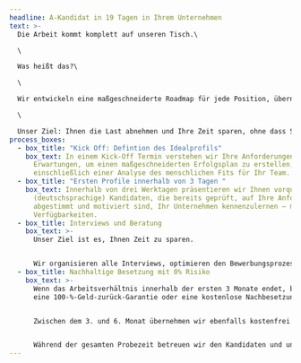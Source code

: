 ```yaml
---
headline: A-Kandidat in 19 Tagen in Ihrem Unternehmen
text: >-
  Die Arbeit kommt komplett auf unseren Tisch.\

  \

  Was heißt das?\

  \

  Wir entwickeln eine maßgeschneiderte Roadmap für jede Position, übernehmen die gesamte Organisation und halten Sie mit wöchentlichen Calls transparent auf dem Laufenden.\

  \

  Unser Ziel: Ihnen die Last abnehmen und Ihre Zeit sparen, ohne dass Sie den Überblick verlieren.
process_boxes:
  - box_title: "Kick Off: Defintion des Idealprofils"
    box_text: In einem Kick-Off Termin verstehen wir Ihre Anforderungen und
      Erwartungen, um einen maßgeschneiderten Erfolgsplan zu erstellen,
      einschließlich einer Analyse des menschlichen Fits für Ihr Team.
  - box_title: "Ersten Profile innerhalb von 3 Tagen "
    box_text: Innerhalb von drei Werktagen präsentieren wir Ihnen vorqualifizierte,
      (deutschsprachige) Kandidaten, die bereits geprüft, auf Ihre Anforderungen
      abgestimmt und motiviert sind, Ihr Unternehmen kennenzulernen – mit klaren
      Verfügbarkeiten.
  - box_title: Interviews und Beratung
    box_text: >-
      Unser Ziel ist es, Ihnen Zeit zu sparen. 


      Wir organisieren alle Interviews, optimieren den Bewerbungsprozess und stellen Ihnen alle notwendigen Vorlagen und Ressourcen zur Verfügung – begleitet von einem auf Ihre Technologie spezialisierten Ansprechpartner.
  - box_title: Nachhaltige Besetzung mit 0% Risiko
    box_text: >-
      Wenn das Arbeitsverhältnis innerhalb der ersten 3 Monate endet, bieten wir
      eine 100-%-Geld-zurück-Garantie oder eine kostenlose Nachbesetzung an. 


      Zwischen dem 3. und 6. Monat übernehmen wir ebenfalls kostenfrei die Nachbesetzung.


      Während der gesamten Probezeit betreuen wir den Kandidaten und unterstützen bei Bedarf beim Onboarding.
---
```

